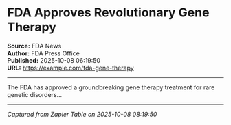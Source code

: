 # FDA Approves Revolutionary Gene Therapy

**Source:** FDA News  
**Author:** FDA Press Office  
**Published:** 2025-10-08 06:19:50  
**URL:** https://example.com/fda-gene-therapy  

---

The FDA has approved a groundbreaking gene therapy treatment for rare genetic disorders...

---
*Captured from Zapier Table on 2025-10-08 08:19:50*
